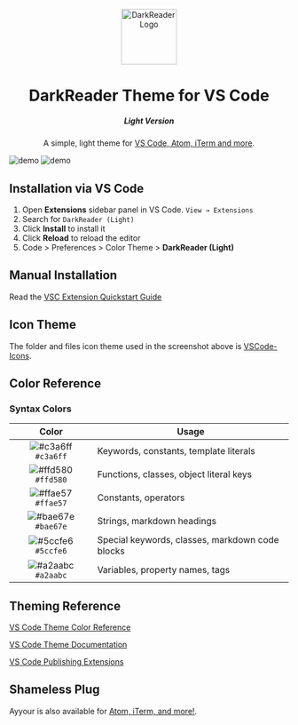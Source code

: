 <p align="center">
  <img alt="DarkReader Logo" src="https://raw.githubusercontent.com/Salah-Akil/darkreader-vscode-light/blob/master/images/darkreader-logo.png" width="100" />
</p>
<h1 align="center">
  DarkReader Theme for VS Code
</h1>
<h5 align="center">
  Light Version
</h5>
<p align="center">
  A simple, light theme for <a href="https://google.com/">VS Code, Atom, iTerm and more</a>.
</p>


![demo](https://raw.githubusercontent.com/Salah-Akil/darkreader-vscode-light/master/images/theme-light.png)
![demo](https://raw.githubusercontent.com/Salah-Akil/darkreader-vscode-light/master/images/theme-light-dual.png)

## Installation via VS Code

1. Open **Extensions** sidebar panel in VS Code. `View → Extensions`
2. Search for `DarkReader (Light)`
3. Click **Install** to install it
4. Click **Reload** to reload the editor
5. Code > Preferences > Color Theme > **DarkReader (Light)**

## Manual Installation

Read the [VSC Extension Quickstart Guide](https://github.com/Salah-Akil/darkreader-vscode-light/blob/master/vsc-extension-quickstart.md)

## Icon Theme

The folder and files icon theme used in the screenshot above is [VSCode-Icons](https://marketplace.visualstudio.com/items?itemName=vscode-icons-team.vscode-icons).

## Color Reference

### Syntax Colors

|                               Color                                | Usage                                           |
| :----------------------------------------------------------------: | ----------------------------------------------- |
| ![#c3a6ff](https://via.placeholder.com/10/c3a6ff?text=+) `#c3a6ff` | Keywords, constants, template literals          |
| ![#ffd580](https://via.placeholder.com/10/ffd580?text=+) `#ffd580` | Functions, classes, object literal keys         |
| ![#ffae57](https://via.placeholder.com/10/ffae57?text=+) `#ffae57` | Constants, operators                            |
| ![#bae67e](https://via.placeholder.com/10/bae67e?text=+) `#bae67e` | Strings, markdown headings                      |
| ![#5ccfe6](https://via.placeholder.com/10/5ccfe6?text=+) `#5ccfe6` | Special keywords, classes, markdown code blocks |
| ![#a2aabc](https://via.placeholder.com/10/a2aabc?text=+) `#a2aabc` | Variables, property names, tags                 |


## Theming Reference

[VS Code Theme Color Reference](https://code.visualstudio.com/docs/getstarted/theme-color-reference)

[VS Code Theme Documentation](https://code.visualstudio.com/docs/extensions/themes-snippets-colorizers)

[VS Code Publishing Extensions](https://code.visualstudio.com/docs/extensions/publish-extension)


## Shameless Plug

Ayyour is also available for [Atom, iTerm, and more!](https://google.com/).
